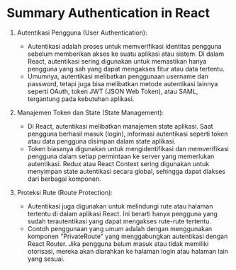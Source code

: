 # Summary Authentication in React

1. Autentikasi Pengguna (User Authentication):

   - Autentikasi adalah proses untuk memverifikasi identitas pengguna sebelum memberikan akses ke suatu aplikasi atau sistem. Di dalam React, autentikasi sering digunakan untuk memastikan hanya pengguna yang sah yang dapat mengakses fitur atau data tertentu.
   - Umumnya, autentikasi melibatkan penggunaan username dan password, tetapi juga bisa melibatkan metode autentikasi lainnya seperti OAuth, token JWT (JSON Web Token), atau SAML, tergantung pada kebutuhan aplikasi.

2. Manajemen Token dan State (State Management):

   - Di React, autentikasi melibatkan manajemen state aplikasi. Saat pengguna berhasil masuk (login), informasi autentikasi seperti token atau data pengguna disimpan dalam state aplikasi.
   - Token biasanya digunakan untuk mengidentifikasi dan memverifikasi pengguna dalam setiap permintaan ke server yang memerlukan autentikasi. Redux atau React Context sering digunakan untuk menyimpan state autentikasi secara global, sehingga dapat diakses dari berbagai komponen.

3. Proteksi Rute (Route Protection):

   - Autentikasi juga digunakan untuk melindungi rute atau halaman tertentu di dalam aplikasi React. Ini berarti hanya pengguna yang sudah terautentikasi yang dapat mengakses rute-rute tertentu.
   - Contoh penggunaan yang umum adalah dengan menggunakan komponen "PrivateRoute" yang menggabungkan autentikasi dengan React Router. Jika pengguna belum masuk atau tidak memiliki otorisasi, mereka akan diarahkan ke halaman login atau halaman lain yang sesuai.
